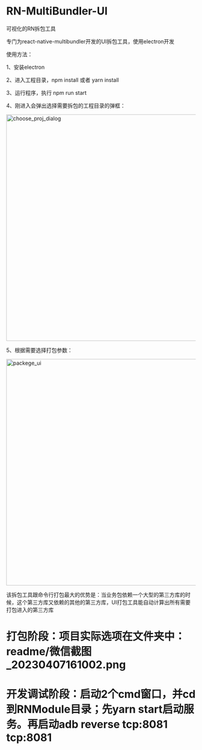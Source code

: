 # RN-MultiBundler-UI
可视化的RN拆包工具

专门为react-native-multibundler开发的UI拆包工具，使用electron开发


使用方法：

1、安装electron

2、进入工程目录，npm install 或者 yarn install

3、运行程序，执行 npm run start

4、刚进入会弹出选择需要拆包的工程目录的弹框：

<img src="https://github.com/smallnew/RN-MultiBundler-UI/raw/master/readme/choose_proj_dialog.jpg" width="600" alt="choose_proj_dialog"></img>

5、根据需要选择打包参数：

<img src="https://github.com/smallnew/RN-MultiBundler-UI/raw/master/readme/packege_ui.jpg" width="600" alt="packege_ui"></img>

该拆包工具跟命令行打包最大的优势是：当业务包依赖一个大型的第三方库的时候，这个第三方库又依赖的其他的第三方库，UI打包工具能自动计算出所有需要打包进入的第三方库

# 打包阶段：项目实际选项在文件夹中：readme/微信截图_20230407161002.png

# 开发调试阶段：启动2个cmd窗口，并cd到RNModule目录；先yarn start启动服务。再启动adb reverse tcp:8081 tcp:8081
